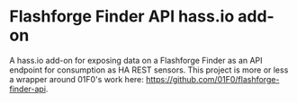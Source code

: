 # Flashforge Finder API hass.io add-on
A hass.io add-on for exposing data on a Flashforge Finder as an API endpoint for consumption as HA REST sensors. This project is more or less a wrapper around 01F0's work here: https://github.com/01F0/flashforge-finder-api.
